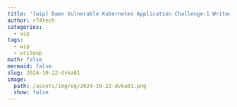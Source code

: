 ```yaml
---
title: '[wip] Damn Vulnerable Kubernetes Application Challenge-1 Writeup'
author: r74tech
categories:
  - wip
tags:
  - wip
  - writeup
math: false
mermaid: false
slug: 2024-10-22-dvka01
image:
  path: /assets/img/og/2024-10-22-dvka01.png
  show: false
---
```


